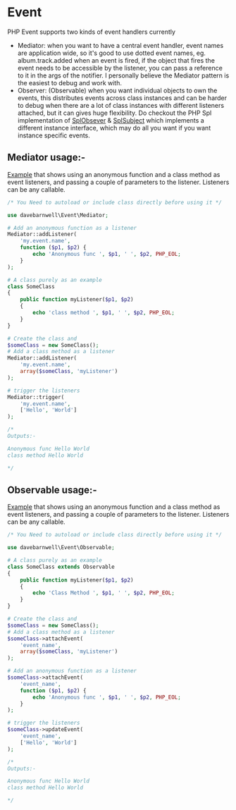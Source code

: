 # Event

PHP Event supports two kinds of event handlers currently

- Mediator: when you want to have a central event handler, event names are application wide, so it's good to use
  dotted event names, eg. album.track.added when an event is fired, if the object that fires the event
  needs to be accessible by the listener, you can pass a reference to it in the args of the notifier.
  I personally believe the Mediator pattern is the easiest to debug and work with.
- Observer: (Observable) when you want individual objects to own the events, this distributes events across class instances and can be
  harder to debug when there are a lot of class instances with different listeners attached, but it can gives huge flexibility.
  Do checkout the PHP Spl implementation of [SplObsever](http://php.net/manual/en/class.splobserver.php) &
  [SplSubject](http://php.net/manual/en/class.splsubject.php) which implements a different instance interface, which
  may do all you want if you want instance specific events.


## Mediator usage:-

[Example](example-mediator.php) that shows using an anonymous function and a class method as event listeners, and
passing a couple of parameters to the listener. Listeners can be any callable.

```php
/* You Need to autoload or include class directly before using it */

use davebarnwell\Event\Mediator;

# Add an anonymous function as a listener
Mediator::addListener(
    'my.event.name',
    function ($p1, $p2) {
        echo 'Anonymous func ', $p1, ' ', $p2, PHP_EOL;
    }
);

# A class purely as an example
class SomeClass
{
    public function myListener($p1, $p2)
    {
        echo 'class method ', $p1, ' ', $p2, PHP_EOL;
    }
}

# Create the class and
$someClass = new SomeClass();
# Add a class method as a listener
Mediator::addListener(
    'my.event.name',
    array($someClass, 'myListener')
);

# trigger the listeners
Mediator::trigger(
    'my.event.name',
    ['Hello', 'World']
);

/*
Outputs:-

Anonymous func Hello World
class method Hello World

*/
```

## Observable usage:-

[Example](example-obserable.php) that shows using an anonymous function and a class method as event listeners, and
passing a couple of parameters to the listener. Listeners can be any callable.

```php
/* You Need to autoload or include class directly before using it */

use davebarnwell\Event\Observable;

# A class purely as an example
class SomeClass extends Observable
{
    public function myListener($p1, $p2)
    {
        echo 'Class Method ', $p1, ' ', $p2, PHP_EOL;
    }
}

# Create the class and
$someClass = new SomeClass();
# Add a class method as a listener
$someClass->attachEvent(
    'event_name',
    array($someClass, 'myListener')
);

# Add an anonymous function as a listener
$someClass->attachEvent(
    'event_name',
    function ($p1, $p2) {
        echo 'Anonymous func ', $p1, ' ', $p2, PHP_EOL;
    }
);

# trigger the listeners
$someClass->updateEvent(
    'event_name',
    ['Hello', 'World']
);

/*
Outputs:-

Anonymous func Hello World
class method Hello World

*/
```